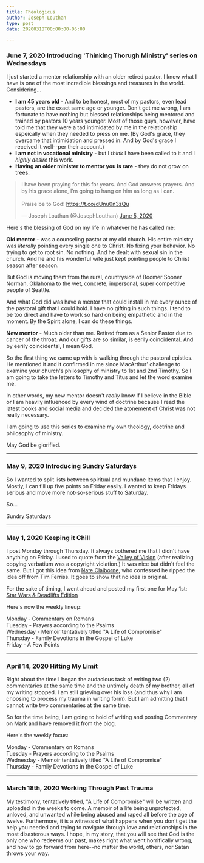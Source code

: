 ```yaml
---
title: Theologicus
author: Joseph Louthan
type: post
date: 20200318T00:00:00-06:00

---
```

### June 7, 2020 Introducing 'Thinking Thorugh Ministry' series on Wednesdays

I just started a mentor relationship with an older retired pastor. I know what I have is one of the most incredible blessings and treasures in the world. Considering...

 - **I am 45 years old** - And to be honest, most of my pastors, even lead pastors, are the exact same age or younger. Don't get me wrong, I am fortunate to have nothing but blessed relationships being mentored and trained by pastors 10 years younger. Most of those guys, however, have told me that they were a tad intimidated by me in the relationship espeically when they needed to press on me. (By God's grace, they overcame that intimidation and pressed in. And by God's grace I received it well--per their account.)
 - **I am not in vocational ministry** - but I *think* I have been called to it and I *highly desire* this work.
 - **Having an older minister to mentor you is rare** - they do not grow on trees.

<blockquote class="twitter-tweet"><p lang="en" dir="ltr">I have been praying for this for years. And God answers prayers. And by his grace alone, I’m going to hang on him as long as I can. <br><br>Praise be to God! <a href="https://t.co/dUnu0n3zQu">https://t.co/dUnu0n3zQu</a></p>&mdash; Joseph Louthan (@JosephLouthan) <a href="https://twitter.com/JosephLouthan/status/1268728985493610498?ref_src=twsrc%5Etfw">June 5, 2020</a></blockquote> <script async src="https://platform.twitter.com/widgets.js" charset="utf-8"></script>

Here's the blessing of God on my life in whatever he has called me:

**Old mentor** - was a counseling pastor at my old church. His entire ministry was *literally* pointing every single one to Christ. No fixing your behavior. No trying to get to root sin. No nothing. And he dealt with sexual sin in the church. And he and his wonderful wife just kept pointing people to Christ season after season. 

But God is moving them from the rural, countryside of Boomer Sooner Norman, Oklahoma to the wet, concrete, impersonal, super competitive people of Seattle.

And what God did was have a mentor that could install in me every ounce of the pastoral gift that I could hold. I have no gifting in such things. I tend to be too direct and have to work so hard on being empathetic and in the moment. By the Spirit alone, I can do these things.

**New mentor** - Much older than me. Retired from as a Senior Pastor due to cancer of the throat. And our gifts are so similar, is eerily coincidental. And by eerily coincidental, I mean God.

So the first thing we came up with is walking through the pastoral epistles. He mentioned it and it confirmed in me since MacArthur' challenge to examine your church's philosophy of ministry to 1st and 2nd Timothy. So I am going to take the letters to Timothy and Titus and let the word examine me. 

In other words, my new mentor doesn't *really* know if I believe in the Bible or I am heavily influenced by every wind of doctrine because I read the latest books and social media and decided the atonement of Christ was not really necessary.

I am going to use this series to examine my own theology, doctrine and philosophy of ministry.

May God be glorified.

---

### May 9, 2020 Introducing Sundry Saturdays

So I wanted to split lists between spiritual and mundane items that I enjoy. Mostly, I can fill up five points on Friday easily. I wanted to keep Fridays serious and move more not-so-serious stuff to Saturday.

So...

Sundry Saturdays

---

### May 1, 2020 Keeping it Chill
I post Monday through Thursday. It always bothered me that I didn't have anything on Friday. I used to quote from the [Valley of Vision](https://banneroftruth.org/us/devotional-series/the-valley-of-vision-devotional/) (after realizing copying verbatium was a copyright violation.) It was nice but didn't feel the same. But I got this idea from [Nate Claiborne](http://nathanielclaiborne.com/sunday-seven-pizza-metal-billions/), who confessed he ripped the idea off from Tim Ferriss.  It goes to show that no idea is original.

For the sake of timing, I went ahead and posted my first one for May 1st: [Star Wars & Deadlifts Edition](https://theologic.us/five-point-friday/2020-05-01-five-point-friday/)

Here's now the weekly lineup:

Monday - Commentary on Romans<br>
Tuesday - Prayers according to the Psalms<br>
Wednesday - Memoir tentatively titled "A Life of Compromise"<br>
Thursday - Family Devotions in the Gospel of Luke<br>
Friday - A Few Points

---

### April 14, 2020 Hitting My Limit
Right about the time I began the audacious task of writing two (2) commentaries at the same time and the untimely death of my brother, all of my writing stopped. I am still grieving over his loss (and thus why I am choosing to process my trauma in writing form). But I am admitting that I cannot write two commentaries at the same time.

So for the time being, I am going to hold of writing and posting Commentary on Mark and have removed it from the blog.

Here's the weekly focus:

Monday - Commentary on Romans<br>
Tuesday - Prayers according to the Psalms<br>
Wednesday - Memoir tentatively titled "A Life of Compromise"<br>
Thursday - Family Devotions in the Gospel of Luke<br>

---

### March 18th, 2020 Working Through Past Trauma
My testimony, tentatively titled, "A Life of Compromise" will be written and uploaded in the weeks to come.  A memoir of a life being unprotected, unloved, and unwanted while being abused and raped all before the age of twelve. Furthermore, it is a witness of what happens when you don't get the help you needed and trying to navigate through love and relationships in the most disasterous ways. I hope, in my story, that you will see that God is the only one who redeems our past, makes right what went horrifically wrong, and how to go forward from here--no matter the world, others, nor Satan throws your way.

